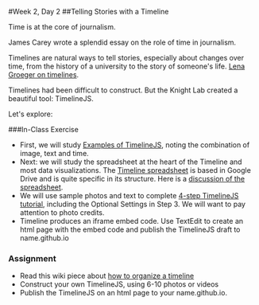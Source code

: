 #Week 2, Day 2
##Telling Stories with a Timeline

Time is at the core of journalism.

James Carey wrote a splendid essay on the role of time in journalism.

Timelines are natural ways to tell stories, especially about changes over time, from the history of a university to the story of someone's life. [Lena Groeger on timelines](http://lenagroeger.s3.amazonaws.com/timelines/timelines.html). 

Timelines had been difficult to construct. But the Knight Lab created a beautiful tool: TimelineJS. 

Let's explore:

###In-Class Exercise

- First, we will study [Examples of TimelineJS](https://timeline.knightlab.com/index.html#examples), noting the combination of image, text and time.
- Next: we will study the spreadsheet at the heart of the Timeline and most data visualizations. The [Timeline spreadsheet](https://drive.google.com/a/lehigh.edu/previewtemplate?id=1pHBvXN7nmGkiG8uQSUB82eNlnL8xHu6kydzH_-eguHQ&mode=public#) is based in Google Drive and is quite specific in its structure. Here is a [discussion of the spreadsheet](https://timeline.knightlab.com/docs/using-spreadsheets.html).
- We will use sample photos and text to complete [4-step TimelineJS tutorial](https://timeline.knightlab.com/index.html#make), including the Optional Settings in Step 3. We will want to pay attention to photo credits.
- Timeline produces an iframe embed code. Use TextEdit to create an html page with the embed code and publish the TimelineJS draft to name.github.io

### Assignment
- Read this wiki piece about [how to organize a timeline](http://www.wikihow.com/Make-a-Timeline)
- Construct your own TimelineJS, using 6-10 photos or videos
- Publish the TimelineJS on an html page to your name.github.io.
